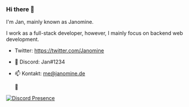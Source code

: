 ### Hi there 👋

I'm Jan, mainly known as Janomine.

I work as a full-stack developer, however, I mainly focus on backend web development.

- Twitter: https://twitter.com/Janomine
- 💬 Discord: Jan#1234
- 📫 Kontakt: me@janomine.de

  🔭

[![Discord Presence](https://lanyard-profile-readme.vercel.app/api/440477883803238400)](https://discord.com/users/440477883803238400)
